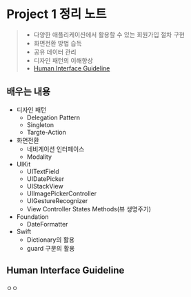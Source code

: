 # Project 1 정리 노트
> * 다양한 애플리케이션에서 활용할 수 있는 회원가입 절차 구현
> * 화면전환 방법 습득
> * 공유 데이터 관리
> * 디자인 패턴의 이해향상
> * [Human Interface Guideline](#Human-Interface-Guideline)
## 배우는 내용
* 디자인 패턴
	* Delegation Pattern
	* Singleton
	* Targte-Action
* 화면전환
	* 네비게이션 인터페이스
	* Modality
* UIKit
	* UITextField
	* UIDatePicker
	* UIStackView
	* UIImagePickerController
	* UIGestureRecognizer
	* View Controller States Methods(뷰 생명주기)
* Foundation
	* DateFormatter
* Swift
	* Dictionary의 활용
	* guard 구문의 활용

## Human Interface Guideline
ㅇㅇ


